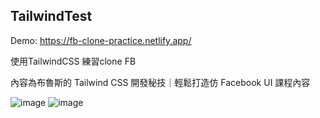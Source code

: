 ## TailwindTest

Demo: https://fb-clone-practice.netlify.app/

使用TailwindCSS 練習clone FB

內容為布魯斯的 Tailwind CSS 開發秘技｜輕鬆打造仿 Facebook UI 課程內容

![image](https://user-images.githubusercontent.com/61617661/200765801-2feab842-f215-4fd5-8962-1a014deb92eb.png)
![image](https://user-images.githubusercontent.com/61617661/200765855-6710a7c5-836e-472b-bc76-8d39ece9e4a9.png)
